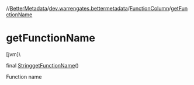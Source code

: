 //[BetterMetadata](../../../index.md)/[dev.warrengates.bettermetadata](../index.md)/[FunctionColumn](index.md)/[getFunctionName](get-function-name.md)

# getFunctionName

[jvm]\

final [String](https://docs.oracle.com/javase/8/docs/api/java/lang/String.html)[getFunctionName](get-function-name.md)()

Function name
